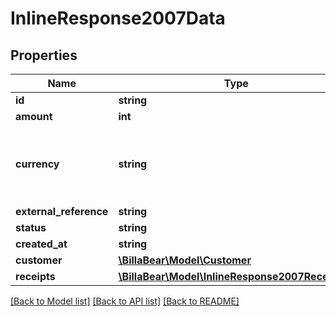 # InlineResponse2007Data

## Properties
Name | Type | Description | Notes
------------ | ------------- | ------------- | -------------
**id** | **string** |  | [optional] 
**amount** | **int** |  | [optional] 
**currency** | **string** | Three-letter ISO currency code. Must be upper-case | [optional] 
**external_reference** | **string** |  | [optional] 
**status** | **string** |  | [optional] 
**created_at** | **string** |  | [optional] 
**customer** | [**\BillaBear\Model\Customer**](Customer.md) |  | [optional] 
**receipts** | [**\BillaBear\Model\InlineResponse2007Receipts[]**](InlineResponse2007Receipts.md) |  | [optional] 

[[Back to Model list]](../../README.md#documentation-for-models) [[Back to API list]](../../README.md#documentation-for-api-endpoints) [[Back to README]](../../README.md)

